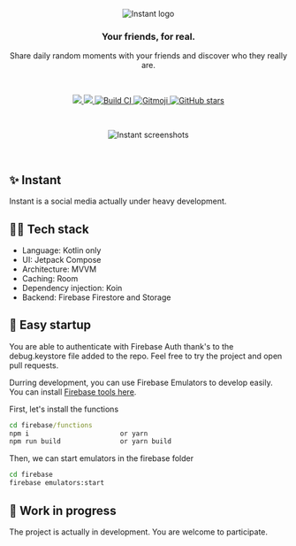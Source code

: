 <p align="center">
    <img src="https://firebasestorage.googleapis.com/v0/b/instant-ebf.appspot.com/o/github%2Finstant-light-corner-background.png?alt=media&token=390f7718-13cc-41b0-9e5e-575a1be0504a" alt="Instant logo" />
</p>
<h3 align="center">Your friends, for real.</h3>
<p align="center">Share daily random moments with your friends and discover who they really are.</p>

<br />

<p align="center">
    <a href = "https://developer.android.com/jetpack/androidx/versions/all-channel#december_16_2020">
      <img src = "https://img.shields.io/badge/Jetpack%20Compose-1.0.4-brightgreen" />
    </a>
    <a href = "https://img.shields.io/badge/Kotlin-100%25-blueviolet">
      <img src = "https://img.shields.io/badge/Kotlin-100%25-blueviolet" />
    </a>
    <a href="https://github.com/EBfVince/Instant/actions/workflows/main.yml">
        <img src="https://github.com/EBfVince/Instant/actions/workflows/main.yml/badge.svg" alt="Build CI">
    </a>
    <a href="https://gitmoji.dev">
        <img src="https://img.shields.io/badge/gitmoji-%20😜%20😍-FFDD67.svg" alt="Gitmoji">
    </a>
    <a href="https://github.com/EBfVince/Instant/stargazers">
        <img alt="GitHub stars" src="https://img.shields.io/github/stars/EBfVince/Instant">
    </a>
</p>

<br />

<p align="center">
    <img src="https://firebasestorage.googleapis.com/v0/b/instant-ebf.appspot.com/o/github%2Finstant-intro-image.png?alt=media&token=9226b230-ae2d-427f-8dde-fdeab2f151fb" alt="Instant screenshots" />
</p>

<br />

## ✨ Instant
Instant is a social media actually under heavy development.

## 🧑‍💻 Tech stack
- Language: Kotlin only
- UI: Jetpack Compose
- Architecture: MVVM
- Caching: Room
- Dependency injection: Koin
- Backend: Firebase Firestore and Storage

## 🚀 Easy startup
You are able to authenticate with Firebase Auth thank's to the debug.keystore file added to the repo. Feel free to try the project and open pull requests.


Durring development, you can use Firebase Emulators to develop easily.
You can install [Firebase tools here](https://firebase.google.com/docs/cli#install_the_firebase_cli).

First, let's install the functions
```cmd
cd firebase/functions
npm i                       or yarn
npm run build               or yarn build
```

Then, we can start emulators in the firebase folder
```cmd
cd firebase
firebase emulators:start
```

## 🚧 Work in progress
The project is actually in development. You are welcome to participate.
